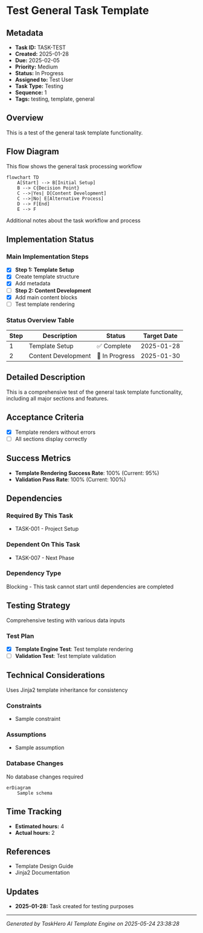 

# Test General Task Template

## Metadata
- **Task ID:** TASK-TEST
- **Created:** 2025-01-28
- **Due:** 2025-02-05
- **Priority:** Medium
- **Status:** In Progress
- **Assigned to:** Test User
- **Task Type:** Testing
- **Sequence:** 1
- **Tags:** testing, template, general
## Overview
This is a test of the general task template functionality.
## Flow Diagram
This flow shows the general task processing workflow

```mermaid
flowchart TD
    A[Start] --> B[Initial Setup]
    B --> C{Decision Point}
    C -->|Yes| D[Content Development]
    C -->|No| E[Alternative Process]
    D --> F[End]
    E --> F
```

Additional notes about the task workflow and process
## Implementation Status

### Main Implementation Steps
- [x] **Step 1: Template Setup**
- [x] Create template structure
- [x] Add metadata
- [ ] **Step 2: Content Development**
- [x] Add main content blocks
- [ ] Test template rendering

### Status Overview Table
| Step | Description | Status | Target Date |
|------|-------------|--------|-------------|
| 1 | Template Setup | ✅ Complete | 2025-01-28 |
| 2 | Content Development | 🔄 In Progress | 2025-01-30 |

## Detailed Description
This is a comprehensive test of the general task template functionality, including all major sections and features.

## Acceptance Criteria
- [x] Template renders without errors
- [ ] All sections display correctly

## Success Metrics
- **Template Rendering Success Rate**: 100% (Current: 95%)
- **Validation Pass Rate**: 100% (Current: 100%)

## Dependencies
### Required By This Task
- TASK-001 - Project Setup

### Dependent On This Task
- TASK-007 - Next Phase

### Dependency Type
Blocking - This task cannot start until dependencies are completed
## Testing Strategy
Comprehensive testing with various data inputs

### Test Plan
- [x] **Template Engine Test**: Test template rendering
- [ ] **Validation Test**: Test template validation

## Technical Considerations
Uses Jinja2 template inheritance for consistency

### Constraints
- Sample constraint

### Assumptions
- Sample assumption

### Database Changes
No database changes required

```mermaid
erDiagram
    Sample schema
```
## Time Tracking
- **Estimated hours:** 4
- **Actual hours:** 2
## References
- Template Design Guide
- Jinja2 Documentation

## Updates
- **2025-01-28:** Task created for testing purposes

---
*Generated by TaskHero AI Template Engine on 2025-05-24 23:38:28* 